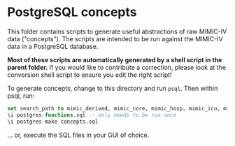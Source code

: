 # PostgreSQL concepts

This folder contains scripts to generate useful abstractions of raw MIMIC-IV data ("concepts"). The
scripts are intended to be run against the MIMIC-IV data in a PostgreSQL database.

**Most of these scripts are automatically generated by a shell script in the parent folder.** If you would like to contribute a correction, please look at the conversion shell script to ensure you edit the right script!

To generate concepts, change to this directory and run `psql`. Then within psql, run:

```sql
set search_path to mimic_derived, mimic_core, mimic_hosp, mimic_icu, mimic_ed;
\i postgres-functions.sql -- only needs to be run once
\i postgres-make-concepts.sql
```

... or, execute the SQL files in your GUI of choice.
